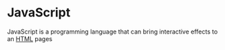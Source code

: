 # JavaScript

JavaScript is a programming language that can bring interactive effects to an [HTML](/wiki/HTML) pages
